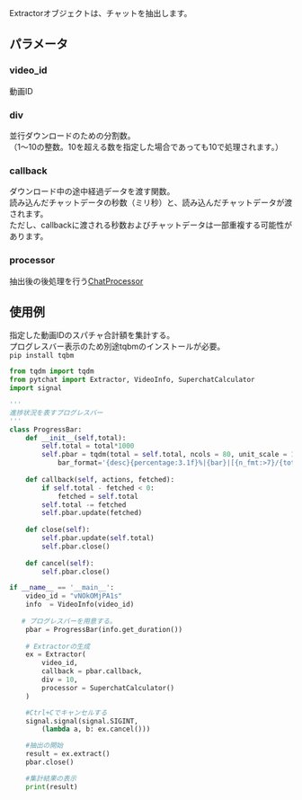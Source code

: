 Extractorオブジェクトは、チャットを抽出します。

## パラメータ
### video_id
動画ID

### div
並行ダウンロードのための分割数。<br>
（1～10の整数。10を超える数を指定した場合であっても10で処理されます。）

### callback
ダウンロード中の途中経過データを渡す関数。<br>
読み込んだチャットデータの秒数（ミリ秒）と、読み込んだチャットデータが渡されます。<br>
ただし、callbackに渡される秒数およびチャットデータは一部重複する可能性があります。

### processor
抽出後の後処理を行う[ChatProcessor](https://github.com/taizan-hokuto/pytchat/wiki/ChatProcessor)

## 使用例
指定した動画IDのスパチャ合計額を集計する。<br>
プログレスバー表示のため別途tqbmのインストールが必要。<br>
`pip install tqbm`

```python
from tqdm import tqdm
from pytchat import Extractor, VideoInfo, SuperchatCalculator
import signal

'''
進捗状況を表すプログレスバー
'''
class ProgressBar:
    def __init__(self,total):
        self.total = total*1000
        self.pbar = tqdm(total = self.total, ncols = 80, unit_scale = 1,
            bar_format='{desc}{percentage:3.1f}%|{bar}|[{n_fmt:>7}/{total_fmt}]{elapsed}<{remaining}')
        
    def callback(self, actions, fetched):
        if self.total - fetched < 0:
            fetched = self.total
        self.total -= fetched
        self.pbar.update(fetched)
    
    def close(self):
        self.pbar.update(self.total)
        self.pbar.close()
    
    def cancel(self):
        self.pbar.close()

if __name__ == '__main__':
    video_id = "vNOkOMjPA1s"
    info  = VideoInfo(video_id)
 
   # プログレスバーを用意する。
    pbar = ProgressBar(info.get_duration())
 
    # Extractorの生成
    ex = Extractor(
        video_id,
        callback = pbar.callback,
        div = 10,
        processor = SuperchatCalculator()
    )

    #Ctrl+Cでキャンセルする
    signal.signal(signal.SIGINT,  
        (lambda a, b: ex.cancel()))

    #抽出の開始
    result = ex.extract()
    pbar.close()

    #集計結果の表示
    print(result)